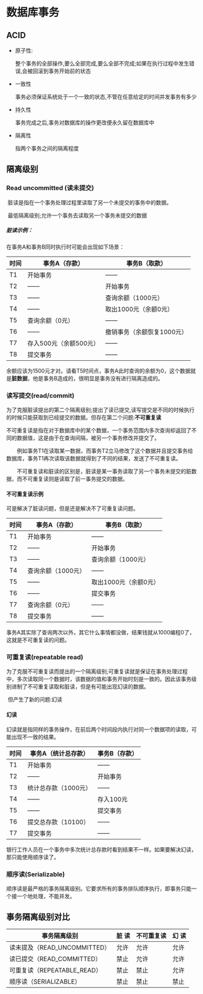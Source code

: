 # 数据库事务



## ACID

- 原子性:

  整个事务的全部操作,要么全部完成,要么全部不完成;如果在执行过程中发生错误,会被回滚到事务开始前的状态

- 一致性

  事务必须保证系统处于一个一致的状态,不管在任意给定的时间并发事务有多少

- 持久性

  事务完成之后,事务对数据库的操作更改便永久留在数据库中

- 隔离性

  指两个事务之间的隔离程度

## 隔离级别

### Read uncommitted (读未提交)

​	脏读是指在一个事务处理过程里读取了另一个未提交的事务中的数据。

​	最低隔离级别;允许一个事务去读取另一个事务未提交的数据

##### 脏读示例：

在事务A和事务B同时执行时可能会出现如下场景：

| 时间 | 事务A（存款）          | 事务B（取款）              |
| ---- | ---------------------- | -------------------------- |
| T1   | 开始事务               | ——                         |
| T2   | ——                     | 开始事务                   |
| T3   | ——                     | 查询余额（1000元）         |
| T4   | ——                     | 取出1000元（余额0元）      |
| T5   | 查询余额（0元）        | ——                         |
| T6   | ——                     | 撤销事务（余额恢复1000元） |
| T7   | 存入500元（余额500元） | ——                         |
| T8   | 提交事务               | ——                         |

余额应该为1500元才对。请看T5时间点，事务A此时查询的余额为0，这个数据就是**脏数据**，他是事务B造成的，很明显是事务没有进行隔离造成的。

### 读写提交(read/commit)

​	为了克服脏读提出的第二个隔离级别;提出了读已提交,读写提交是不同的时候执行的时候只能获取到已经提交的数据。但存在第二个问题:**不可重复读**

​	不可重复读是指在对于数据库中的某个数据，一个事务范围内多次查询却返回了不同的数据值，这是由于在查询间隔，被另一个事务修改并提交了。

　　例如事务T1在读取某一数据，而事务T2立马修改了这个数据并且提交事务给数据库，事务T1再次读取该数据就得到了不同的结果，发送了不可重复读。

　　不可重复读和脏读的区别是，脏读是某一事务读取了另一个事务未提交的脏数据，而不可重复读则是读取了前一事务提交的数据。

#### 不可重复读示例

可是解决了脏读问题，但是还是解决不了可重复读问题。

| 时间 | 事务A（存款）      | 事务B（取款）         |
| ---- | ------------------ | --------------------- |
| T1   | 开始事务           | ——                    |
| T2   | ——                 | 开始事务              |
| T3   | ——                 | 查询余额（1000元）    |
| T4   | 查询余额（1000元） | ——                    |
| T5   | ——                 | 取出1000元（余额0元） |
| T6   | ——                 | 提交事务              |
| T7   | 查询余额（0元）    | ——                    |
| T8   | 提交事务           | ——                    |

事务A其实除了查询两次以外，其它什么事情都没做，结果钱就从1000编程0了，这就是不可重复读的问题。

### 可重复读(repeatable read)

​	为了克服不可重复读而提出的一个隔离级别;可重复读就是保证在事务处理过程中，多次读取同一个数据时，该数据的值和事务开始时刻是一致的。因此该事务级别进制了不可重复读取和脏读，但是有可能出现幻读的数据。

​	但产生了新的问题:幻读

#### 幻读

幻读就是指同样的事务操作，在前后两个时间段内执行对同一个数据项的读取，可能出现不一致的结果。

| 时间 | 事务A（统计总存款）  | 事务B（存款） |
| ---- | -------------------- | ------------- |
| T1   | 开始事务             | ——            |
| T2   | ——                   | 开始事务      |
| T3   | 统计总存款（1000元） | ——            |
| T4   | ——                   | 存入100元     |
| T5   | ——                   | 提交事务      |
| T6   | 提交总存款（10100）  | ——            |
| T7   | 提交事务             | ——            |

银行工作人员在一个事务中多次统计总存款时看到结果不一样。如果要解决幻读，那只能使用顺序读了。

### 顺序读(Serializable)

顺序读是最严格的事务隔离级别。它要求所有的事务排队顺序执行，即事务只能一个接一个地处理，不能并发。

## 事务隔离级别对比

| 事务隔离级别                 | 脏    读 | 不可重复读 | 幻    读 |
| ---------------------------- | -------- | ---------- | -------- |
| 读未提及（READ_UNCOMMITTED） | 允许     | 允许       | 允许     |
| 读已提交（READ_COMMITTED）   | 禁止     | 允许       | 允许     |
| 可重复读（REPEATABLE_READ）  | 禁止     | 禁止       | 允许     |
| 顺序读（SERIALIZABLE）       | 禁止     | 禁止       | 禁止     |

